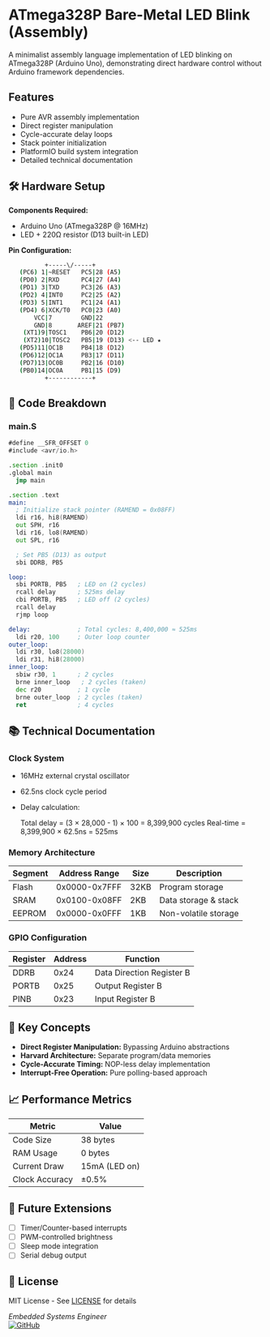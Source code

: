

# ATmega328P Bare-Metal LED Blink (Assembly)

A minimalist assembly language implementation of LED blinking on ATmega328P (Arduino Uno), demonstrating direct hardware control without Arduino framework dependencies.



## Features
- Pure AVR assembly implementation
- Direct register manipulation
- Cycle-accurate delay loops
- Stack pointer initialization
- PlatformIO build system integration
- Detailed technical documentation

## 🛠 Hardware Setup
**Components Required:**
- Arduino Uno (ATmega328P @ 16MHz)
- LED + 220Ω resistor (D13 built-in LED)

**Pin Configuration:**

```sh
          +-----\/-----+
   (PC6) 1|~RESET   PC5|28 (A5) 
   (PD0) 2|RXD      PC4|27 (A4) 
   (PD1) 3|TXD      PC3|26 (A3) 
   (PD2) 4|INT0     PC2|25 (A2) 
   (PD3) 5|INT1     PC1|24 (A1) 
   (PD4) 6|XCK/T0   PC0|23 (A0) 
       VCC|7        GND|22       
       GND|8       AREF|21 (PB7)
    (XT1)9|TOSC1    PB6|20 (D12)
    (XT2)10|TOSC2   PB5|19 (D13) <-- LED ★
   (PD5)11|OC1B     PB4|18 (D12)
   (PD6)12|OC1A     PB3|17 (D11)
   (PD7)13|OC0B     PB2|16 (D10)
   (PB0)14|OC0A     PB1|15 (D9) 
          +------------+

```
## 📜 Code Breakdown
### main.S
```asm
#define __SFR_OFFSET 0
#include <avr/io.h>

.section .init0
.global main
  jmp main

.section .text
main:
  ; Initialize stack pointer (RAMEND = 0x08FF)
  ldi r16, hi8(RAMEND)
  out SPH, r16
  ldi r16, lo8(RAMEND)
  out SPL, r16

  ; Set PB5 (D13) as output
  sbi DDRB, PB5

loop:
  sbi PORTB, PB5   ; LED on (2 cycles)
  rcall delay      ; 525ms delay
  cbi PORTB, PB5   ; LED off (2 cycles)
  rcall delay
  rjmp loop

delay:             ; Total cycles: 8,400,000 ≈ 525ms
  ldi r20, 100     ; Outer loop counter
outer_loop:
  ldi r30, lo8(28000)
  ldi r31, hi8(28000)
inner_loop:
  sbiw r30, 1      ; 2 cycles
  brne inner_loop   ; 2 cycles (taken)
  dec r20          ; 1 cycle
  brne outer_loop  ; 2 cycles (taken)
  ret              ; 4 cycles
```

## 📚 Technical Documentation
### Clock System
- 16MHz external crystal oscillator
- 62.5ns clock cycle period
- Delay calculation:
  
  Total delay = (3 × 28,000 - 1) × 100 = 8,399,900 cycles
  Real-time = 8,399,900 × 62.5ns = 525ms
  

### Memory Architecture
| Segment   | Address Range | Size  | Description            |
|-----------|---------------|-------|------------------------|
| Flash     | 0x0000-0x7FFF | 32KB  | Program storage        |
| SRAM      | 0x0100-0x08FF | 2KB   | Data storage & stack   |
| EEPROM    | 0x0000-0x0FFF | 1KB   | Non-volatile storage   |

### GPIO Configuration
| Register  | Address | Function                          |
|-----------|---------|-----------------------------------|
| DDRB      | 0x24    | Data Direction Register B         |
| PORTB     | 0x25    | Output Register B                 |
| PINB      | 0x23    | Input Register B                  |


## 📌 Key Concepts
- **Direct Register Manipulation:** Bypassing Arduino abstractions
- **Harvard Architecture:** Separate program/data memories
- **Cycle-Accurate Timing:** NOP-less delay implementation
- **Interrupt-Free Operation:** Pure polling-based approach

## 📈 Performance Metrics
| Metric          | Value        |
|-----------------|--------------|
| Code Size       | 38 bytes     |
| RAM Usage       | 0 bytes      |
| Current Draw    | 15mA (LED on)|
| Clock Accuracy  | ±0.5%        |

## 🌟 Future Extensions
- [ ] Timer/Counter-based interrupts
- [ ] PWM-controlled brightness
- [ ] Sleep mode integration
- [ ] Serial debug output

## 📄 License
MIT License - See [LICENSE](LICENSE) for details



*Embedded Systems Engineer*  
[![GitHub](https://img.shields.io/badge/GitHub-181717?style=flat&logo=github)](https://github.com/yourusername)


